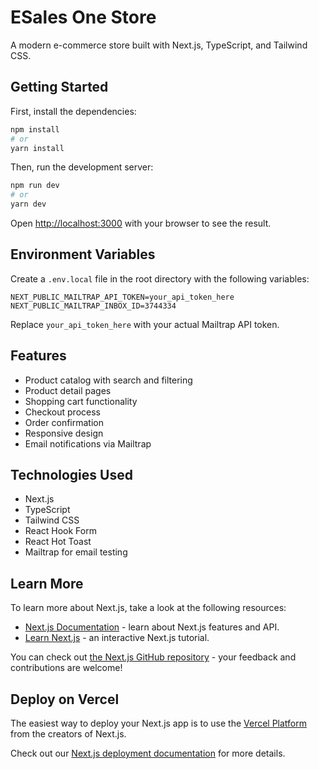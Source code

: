 # ESales One Store

A modern e-commerce store built with Next.js, TypeScript, and Tailwind CSS.

## Getting Started

First, install the dependencies:

```bash
npm install
# or
yarn install
```

Then, run the development server:

```bash
npm run dev
# or
yarn dev
```

Open [http://localhost:3000](http://localhost:3000) with your browser to see the result.

## Environment Variables

Create a `.env.local` file in the root directory with the following variables:

```
NEXT_PUBLIC_MAILTRAP_API_TOKEN=your_api_token_here
NEXT_PUBLIC_MAILTRAP_INBOX_ID=3744334
```

Replace `your_api_token_here` with your actual Mailtrap API token.

## Features

- Product catalog with search and filtering
- Product detail pages
- Shopping cart functionality
- Checkout process
- Order confirmation
- Responsive design
- Email notifications via Mailtrap

## Technologies Used

- Next.js
- TypeScript
- Tailwind CSS
- React Hook Form
- React Hot Toast
- Mailtrap for email testing

## Learn More

To learn more about Next.js, take a look at the following resources:

- [Next.js Documentation](https://nextjs.org/docs) - learn about Next.js features and API.
- [Learn Next.js](https://nextjs.org/learn) - an interactive Next.js tutorial.

You can check out [the Next.js GitHub repository](https://github.com/vercel/next.js) - your feedback and contributions are welcome!

## Deploy on Vercel

The easiest way to deploy your Next.js app is to use the [Vercel Platform](https://vercel.com/new?utm_medium=default-template&filter=next.js&utm_source=create-next-app&utm_campaign=create-next-app-readme) from the creators of Next.js.

Check out our [Next.js deployment documentation](https://nextjs.org/docs/app/building-your-application/deploying) for more details.
